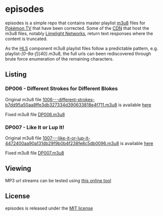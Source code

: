 # episodes

episodes is a simple repo that contains master playlist [m3u8][1] files for
[Pokémon TV][2] that have been corrected. Some of the [CDN][3] that host the
m3u8 files, notably [Limelight Networks][4], return text responses where the
content is truncated.

As the [HLS][5] component m3u8 playlist files follow a predictable pattern,
e.g. playlist-_[0-9a-f]{40}_.m3u8, the full urls can been rediscovered through
brute force enumeration of the remaining characters.

## Listing

### DP006 - Different Strokes for Different Blokes

Original m3u8 file [1006---different-strokes-b7dd95a50aa8ffe3db327334d390633818e4f711.m3u8][6]
is available [here][7]

Fixed m3u8 file [DP006.m3u8][8]

### DP007 - Like It or Lup It!

Original m3u8 file [1007---like-it-or-lup-it-4472400aa90a131db29f9b0b4f238fe8c5db0096.m3u8][9]
is available [here][10]

Fixed m3u8 file [DP007.m3u8][11]

## Viewing

MP3 url streams can be tested using [this online tool][12]

## License

episodes is released under the [MIT license][13]

  [1]: https://en.wikipedia.org/wiki/M3U
  [2]: https://www.pokemon.com/uk/pokemon-episodes/
  [3]: https://en.wikipedia.org/wiki/Content_delivery_network
  [4]: https://www.limelight.com/
  [5]: https://en.wikipedia.org/wiki/HTTP_Live_Streaming
  [6]: https://raw.githubusercontent.com/pkmntv/episodes/master/1006---different-strokes-b7dd95a50aa8ffe3db327334d390633818e4f711.m3u8
  [7]: https://s2.content.video.llnw.net/smedia/4953336d7f544f678a12270b176ea386/sX/V6EbWaIzIxKCl8tpDWgcRred5T61FLqJmJZS7_7n0/1006---different-strokes-b7dd95a50aa8ffe3db327334d390633818e4f711.m3u8
  [8]: https://raw.githubusercontent.com/pkmntv/episodes/master/DP006.m3u8
  [9]: https://raw.githubusercontent.com/pkmntv/episodes/master/1007---like-it-or-lup-it-4472400aa90a131db29f9b0b4f238fe8c5db0096.m3u8
  [10]: https://s2.content.video.llnw.net/smedia/4953336d7f544f678a12270b176ea386/uE/P-JUoMCtUH6Lqtd5wTsbojS8j3pyRgdvrWXTxj5s8/1007---like-it-or-lup-it-4472400aa90a131db29f9b0b4f238fe8c5db0096.m3u8
  [11]: https://raw.githubusercontent.com/pkmntv/episodes/master/DP007.m3u8
  [12]: http://player.streamingtvguides.com/
  [13]: https://opensource.org/licenses/MIT
